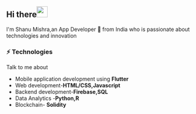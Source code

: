 ## Hi there<img src="https://github.com/TheDudeThatCode/TheDudeThatCode/blob/master/Assets/Hi.gif" width="29px"> 

I'm Shanu Mishra,an App Developer :iphone: from India who is passionate about technologies and innovation


### ⚡ Technologies
Talk to me about
- Mobile application development using **Flutter**
- Web development-**HTML/CSS,Javascript**
- Backend development-**Firebase,SQL**
- Data Analytics -**Python,R**
- Blockchain- **Solidity**
